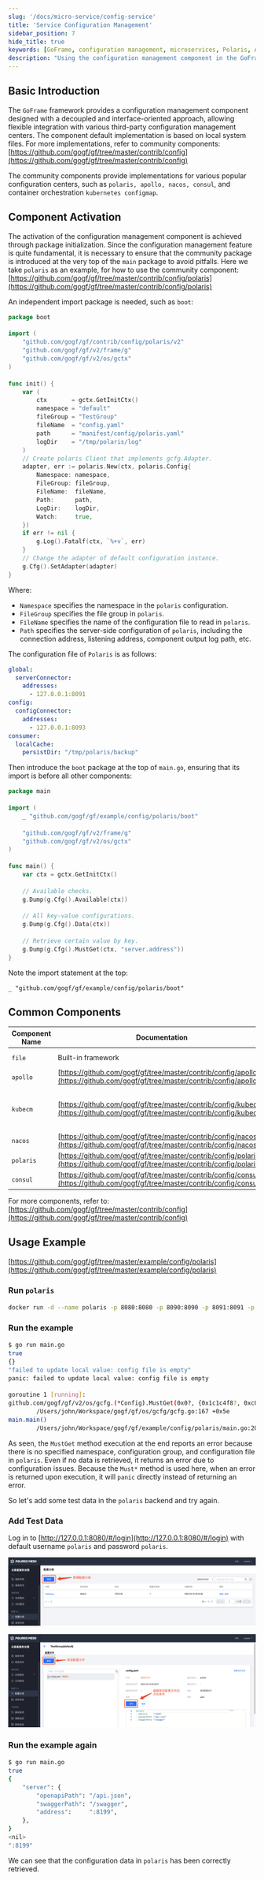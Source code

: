 ```yaml
---
slug: '/docs/micro-service/config-service'
title: 'Service Configuration Management'
sidebar_position: 7
hide_title: true
keywords: [GoFrame, configuration management, microservices, Polaris, Apollo, Nacos, Consul, Kubernetes, container orchestration, configuration center]
description: "Using the configuration management component in the GoFrame framework, it supports various third-party configuration centers like Polaris, Apollo, Nacos, Consul, etc., through decoupled design. Detailed code is provided to showcase how to initialize and enable the Polaris configuration client, including usage examples and error handling methods."
---
```


## Basic Introduction

The `GoFrame` framework provides a configuration management component designed with a decoupled and interface-oriented approach, allowing flexible integration with various third-party configuration management centers. The component default implementation is based on local system files. For more implementations, refer to community components: [https://github.com/gogf/gf/tree/master/contrib/config](https://github.com/gogf/gf/tree/master/contrib/config)

The community components provide implementations for various popular configuration centers, such as `polaris, apollo, nacos, consul`, and container orchestration `kubernetes configmap`.

## Component Activation

The activation of the configuration management component is achieved through package initialization. Since the configuration management feature is quite fundamental, it is necessary to ensure that the community package is introduced at the very top of the `main` package to avoid pitfalls. Here we take `polaris` as an example, for how to use the community component: [https://github.com/gogf/gf/tree/master/contrib/config/polaris](https://github.com/gogf/gf/tree/master/contrib/config/polaris)

An independent import package is needed, such as `boot`:

```go
package boot

import (
    "github.com/gogf/gf/contrib/config/polaris/v2"
    "github.com/gogf/gf/v2/frame/g"
    "github.com/gogf/gf/v2/os/gctx"
)

func init() {
    var (
        ctx       = gctx.GetInitCtx()
        namespace = "default"
        fileGroup = "TestGroup"
        fileName  = "config.yaml"
        path      = "manifest/config/polaris.yaml"
        logDir    = "/tmp/polaris/log"
    )
    // Create polaris Client that implements gcfg.Adapter.
    adapter, err := polaris.New(ctx, polaris.Config{
        Namespace: namespace,
        FileGroup: fileGroup,
        FileName:  fileName,
        Path:      path,
        LogDir:    logDir,
        Watch:     true,
    })
    if err != nil {
        g.Log().Fatalf(ctx, `%+v`, err)
    }
    // Change the adapter of default configuration instance.
    g.Cfg().SetAdapter(adapter)
}
```

Where:

- `Namespace` specifies the namespace in the `polaris` configuration.
- `FileGroup` specifies the file group in `polaris`.
- `FileName` specifies the name of the configuration file to read in `polaris`.
- `Path` specifies the server-side configuration of `polaris`, including the connection address, listening address, component output log path, etc.

The configuration file of `Polaris` is as follows:

```yaml
global:
  serverConnector:
    addresses:
      - 127.0.0.1:8091
config:
  configConnector:
    addresses:
      - 127.0.0.1:8093
consumer:
  localCache:
    persistDir: "/tmp/polaris/backup"
```

Then introduce the `boot` package at the top of `main.go`, ensuring that its import is before all other components:

```go
package main

import (
    _ "github.com/gogf/gf/example/config/polaris/boot"

    "github.com/gogf/gf/v2/frame/g"
    "github.com/gogf/gf/v2/os/gctx"
)

func main() {
    var ctx = gctx.GetInitCtx()

    // Available checks.
    g.Dump(g.Cfg().Available(ctx))

    // All key-value configurations.
    g.Dump(g.Cfg().Data(ctx))

    // Retrieve certain value by key.
    g.Dump(g.Cfg().MustGet(ctx, "server.address"))
}
```

Note the import statement at the top:

```
_ "github.com/gogf/gf/example/config/polaris/boot"
```

## Common Components

| Component Name | Documentation | Remark |
| --- | --- | --- |
| `file` | Built-in framework | Default implementation |
| `apollo` | [https://github.com/gogf/gf/tree/master/contrib/config/apollo](https://github.com/gogf/gf/tree/master/contrib/config/apollo) |  |
| `kubecm` | [https://github.com/gogf/gf/tree/master/contrib/config/kubecm](https://github.com/gogf/gf/tree/master/contrib/config/kubecm) | Commonly used in container deployment environments |
| `nacos` | [https://github.com/gogf/gf/tree/master/contrib/config/nacos](https://github.com/gogf/gf/tree/master/contrib/config/nacos) |  |
| `polaris` | [https://github.com/gogf/gf/tree/master/contrib/config/polaris](https://github.com/gogf/gf/tree/master/contrib/config/polaris) |  |
| `consul` | [https://github.com/gogf/gf/tree/master/contrib/config/consul](https://github.com/gogf/gf/tree/master/contrib/config/consul) |  |

For more components, refer to: [https://github.com/gogf/gf/tree/master/contrib/config](https://github.com/gogf/gf/tree/master/contrib/config)

## Usage Example

[https://github.com/gogf/gf/tree/master/example/config/polaris](https://github.com/gogf/gf/tree/master/example/config/polaris)

### Run `polaris`

```bash
docker run -d --name polaris -p 8080:8080 -p 8090:8090 -p 8091:8091 -p 8093:8093 loads/polaris-server-standalone:1.11.2
```

### Run the example

```bash
$ go run main.go
true
{}
"failed to update local value: config file is empty"
panic: failed to update local value: config file is empty

goroutine 1 [running]:
github.com/gogf/gf/v2/os/gcfg.(*Config).MustGet(0x0?, {0x1c1c4f8?, 0xc0000c2000?}, {0x1ac11ad?, 0x0?}, {0x0?, 0xc000002340?, 0xc000064738?})
        /Users/john/Workspace/gogf/gf/os/gcfg/gcfg.go:167 +0x5e
main.main()
        /Users/john/Workspace/gogf/gf/example/config/polaris/main.go:20 +0x1b8
```

As seen, the `MustGet` method execution at the end reports an error because there is no specified namespace, configuration group, and configuration file in `polaris`. Even if no data is retrieved, it returns an error due to configuration issues. Because the `Must*` method is used here, when an error is returned upon execution, it will `panic` directly instead of returning an error.

So let's add some test data in the `polaris` backend and try again.

### Add Test Data

Log in to [http://127.0.0.1:8080/#/login](http://127.0.0.1:8080/#/login) with default username `polaris` and password `polaris`.

![](/markdown/b6aa368b0594187558a778aa54a428a2.png)

![](/markdown/acaecb43af69ec5f149e1fbe8f74dc4b.png)

### Run the example again

```bash
$ go run main.go
true
{
    "server": {
        "openapiPath": "/api.json",
        "swaggerPath": "/swagger",
        "address":     ":8199",
    },
}
<nil>
":8199"
```

We can see that the configuration data in `polaris` has been correctly retrieved.
